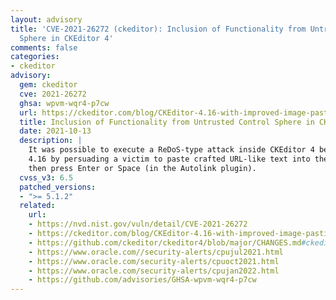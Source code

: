 ```yaml
---
layout: advisory
title: 'CVE-2021-26272 (ckeditor): Inclusion of Functionality from Untrusted Control
  Sphere in CKEditor 4'
comments: false
categories:
- ckeditor
advisory:
  gem: ckeditor
  cve: 2021-26272
  ghsa: wpvm-wqr4-p7cw
  url: https://ckeditor.com/blog/CKEditor-4.16-with-improved-image-pasting-High-Contrast-support-and-a-new-color-API/#security-comes-first
  title: Inclusion of Functionality from Untrusted Control Sphere in CKEditor 4
  date: 2021-10-13
  description: |
    It was possible to execute a ReDoS-type attack inside CKEditor 4 before
    4.16 by persuading a victim to paste crafted URL-like text into the editor, and
    then press Enter or Space (in the Autolink plugin).
  cvss_v3: 6.5
  patched_versions:
  - ">= 5.1.2"
  related:
    url:
    - https://nvd.nist.gov/vuln/detail/CVE-2021-26272
    - https://ckeditor.com/blog/CKEditor-4.16-with-improved-image-pasting-High-Contrast-support-and-a-new-color-API/#security-comes-first
    - https://github.com/ckeditor/ckeditor4/blob/major/CHANGES.md#ckeditor-416
    - https://www.oracle.com//security-alerts/cpujul2021.html
    - https://www.oracle.com/security-alerts/cpuoct2021.html
    - https://www.oracle.com/security-alerts/cpujan2022.html
    - https://github.com/advisories/GHSA-wpvm-wqr4-p7cw
---
```

